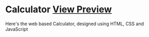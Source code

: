 # Calculator  <a href = 'https://google.com](https://codexaarogya.github.io/Calculator/'>View Preview</a>
Here's the web based Calculator, designed using HTML, CSS and JavaScript
